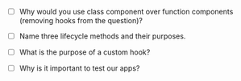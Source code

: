 - [ ] Why would you use class component over function components (removing hooks from the question)?

- [ ] Name three lifecycle methods and their purposes.

- [ ] What is the purpose of a custom hook?

- [ ] Why is it important to test our apps?